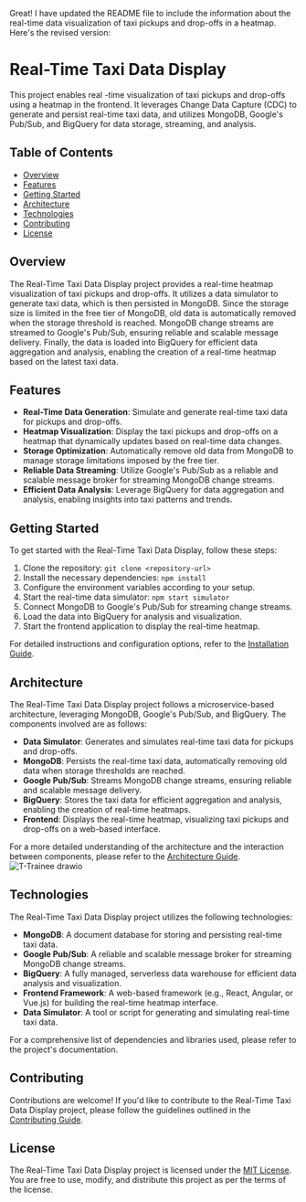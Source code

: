 Great! I have updated the README file to include the information about the real-time data visualization of taxi pickups and drop-offs in a heatmap. Here's the revised version:

# Real-Time Taxi Data Display

This project enables real
-time visualization of taxi pickups and drop-offs using a heatmap in the frontend. It leverages Change Data Capture (CDC) to generate and persist real-time taxi data, and utilizes MongoDB, Google's Pub/Sub, and BigQuery for data storage, streaming, and analysis.

## Table of Contents


- [Overview](#overview)
- [Features](#features)
- [Getting Started](#getting-started)
- [Architecture](#architecture)
- [Technologies](#technologies)
- [Contributing](#contributing)
- [License](#license)

## Overview

The Real-Time Taxi Data Display project provides a real-time heatmap visualization of taxi pickups and drop-offs. It utilizes a data simulator to generate taxi data, which is then persisted in MongoDB. Since the storage size is limited in the free tier of MongoDB, old data is automatically removed when the storage threshold is reached. MongoDB change streams are streamed to Google's Pub/Sub, ensuring reliable and scalable message delivery. Finally, the data is loaded into BigQuery for efficient data aggregation and analysis, enabling the creation of a real-time heatmap based on the latest taxi data.

## Features

- **Real-Time Data Generation**: Simulate and generate real-time taxi data for pickups and drop-offs.
- **Heatmap Visualization**: Display the taxi pickups and drop-offs on a heatmap that dynamically updates based on real-time data changes.
- **Storage Optimization**: Automatically remove old data from MongoDB to manage storage limitations imposed by the free tier.
- **Reliable Data Streaming**: Utilize Google's Pub/Sub as a reliable and scalable message broker for streaming MongoDB change streams.
- **Efficient Data Analysis**: Leverage BigQuery for data aggregation and analysis, enabling insights into taxi patterns and trends.

## Getting Started

To get started with the Real-Time Taxi Data Display, follow these steps:

1. Clone the repository: `git clone <repository-url>`
2. Install the necessary dependencies: `npm install`
3. Configure the environment variables according to your setup.
4. Start the real-time data simulator: `npm start simulator`
5. Connect MongoDB to Google's Pub/Sub for streaming change streams.
6. Load the data into BigQuery for analysis and visualization.
7. Start the frontend application to display the real-time heatmap.

For detailed instructions and configuration options, refer to the [Installation Guide](./docs/installation.md).

## Architecture

The Real-Time Taxi Data Display project follows a microservice-based architecture, leveraging MongoDB, Google's Pub/Sub, and BigQuery. The components involved are as follows:

- **Data Simulator**: Generates and simulates real-time taxi data for pickups and drop-offs.
- **MongoDB**: Persists the real-time taxi data, automatically removing old data when storage thresholds are reached.
- **Google Pub/Sub**: Streams MongoDB change streams, ensuring reliable and scalable message delivery.
- **BigQuery**: Stores the taxi data for efficient aggregation and analysis, enabling the creation of real-time heatmaps.
- **Frontend**: Displays the real-time heatmap, visualizing taxi pickups and drop-offs on a web-based interface.

For a more detailed understanding of the architecture and the interaction between components, please refer to the [Architecture Guide](./docs/architecture.md).
![T-Trainee drawio](https://github.com/anne-creator/realtime-hotmap-backend/assets/65515982/af50f390-2261-4ba7-b2e6-2410d090d308)

## Technologies

The Real-Time Taxi Data Display project utilizes the following technologies:

- **MongoDB**: A document database for storing and persisting real-time taxi data.
- **Google Pub/Sub**: A reliable and scalable message broker for streaming MongoDB change streams.
- **BigQuery**: A fully managed, serverless data warehouse for efficient data analysis and visualization.
- **Frontend Framework**: A web-based framework (e.g., React, Angular, or Vue.js) for building the real-time heatmap interface.
- **Data Simulator**: A tool or script for generating and simulating real-time taxi data.

For a comprehensive list of dependencies and libraries used, please refer to the project's documentation.

## Contributing

Contributions are welcome! If you'd like to contribute to the Real-Time Taxi Data Display project, please follow the guidelines outlined in the [Contributing Guide](./CONTRIBUTING.md).

## License

The Real-Time Taxi Data Display project is licensed under the [MIT License](./LICENSE). You are free to use, modify, and distribute this project as per the terms of the license.
